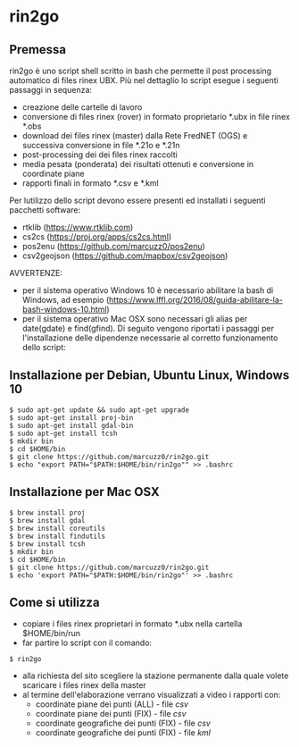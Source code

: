 # rin2go
## Premessa
rin2go è uno script shell scritto in bash che permette il post processing automatico di files rinex UBX.
Più nel dettaglio lo script esegue i seguenti passaggi in sequenza:

- creazione delle cartelle di lavoro
- conversione di files rinex (rover) in formato proprietario *.ubx in file rinex *.obs
- download dei files rinex (master) dalla Rete FredNET (OGS) e successiva conversione in file *.21o e *.21n
- post-processing dei dei files rinex raccolti
- media pesata (ponderata) dei risultati ottenuti e conversione in coordinate piane
- rapporti finali in formato *.csv e *.kml

Per lutilizzo dello script devono essere presenti ed installati i seguenti pacchetti software:
- rtklib (https://www.rtklib.com)
- cs2cs (https://proj.org/apps/cs2cs.html)
- pos2enu (https://github.com/marcuzz0/pos2enu)
- csv2geojson (https://github.com/mapbox/csv2geojson)

AVVERTENZE:
- per il sistema operativo Windows 10 è necessario abilitare la bash di Windows, ad esempio (https://www.lffl.org/2016/08/guida-abilitare-la-bash-windows-10.html)
- per il sistema operativo Mac OSX sono necessari gli alias per date(gdate) e find(gfind).
Di seguito vengono riportati i passaggi per l'installazione delle dipendenze necessarie al corretto funzionamento dello script:

## Installazione per Debian, Ubuntu Linux, Windows 10
```
$ sudo apt-get update && sudo apt-get upgrade
$ sudo apt-get install proj-bin
$ sudo apt-get install gdal-bin
$ sudo apt-get install tcsh
$ mkdir bin
$ cd $HOME/bin
$ git clone https://github.com/marcuzz0/rin2go.git
$ echo "export PATH="$PATH:$HOME/bin/rin2go"" >> .bashrc
```

## Installazione per Mac OSX
```
$ brew install proj
$ brew install gdal
$ brew install coreutils
$ brew install findutils
$ brew install tcsh
$ mkdir bin
$ cd $HOME/bin
$ git clone https://github.com/marcuzz0/rin2go.git
$ echo 'export PATH="$PATH:$HOME/bin/rin2go"' >> .bashrc
````

## Come si utilizza

- copiare i files rinex proprietari in formato *.ubx nella cartella $HOME/bin/run
- far partire lo script con il comando:
```
$ rin2go
```
- alla richiesta del sito scegliere la stazione permanente dalla quale volete scaricare i files rinex della master
- al termine dell'elaborazione verrano visualizzati a video i rapporti con:
	- coordinate piane dei punti (ALL) - file *csv*
	- coordinate piane dei punti (FIX) - file *csv*
	- coordinate geografiche dei punti (FIX) - file *csv*
	- coordinate geografiche dei punti (FIX) - file *kml*
	
	

